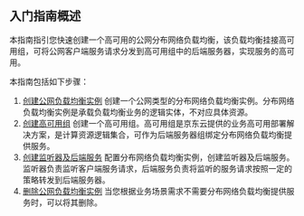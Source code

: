 
## 入门指南概述
本指南指引您快速创建一个高可用的公网分布网络负载均衡，该负载均衡挂接高可用组，可将公网客户端服务请求分发到高可用组中的后端服务器，实现服务的高可用。

本指南包括如下步骤：

 1. [创建公网负载均衡实例](../Getting-Started/Create-Instance.md)
 创建一个公网类型的分布网络负载均衡实例。分布网络负载均衡实例是承载负载均衡业务的逻辑实体，不对应具体资源。
 1. [创建高可用组](../Getting-Started/Create-AvailabilityGroup.md)
创建一个高可用组。高可用组是京东云提供的业务高可用部署解决方案，是计算资源逻辑集合，可作为后端服务器组绑定分布网络负载均衡提供服务。
 2. [创建监听器及后端服务](../Getting-Started/DNLB-InstanceManagement.md)
 配置分布网络负载均衡实例，创建监听器及后端服务。监听器负责监听客户端服务请求，后端服务负责将监听的服务请求按照一定的策略转发到后端服务器。
 3. [删除公网负载均衡实例](../Getting-Started/Delete-Instance.md)
 当您根据业务场景需求不需要分布网络负载均衡提供服务时，可以将其删除。